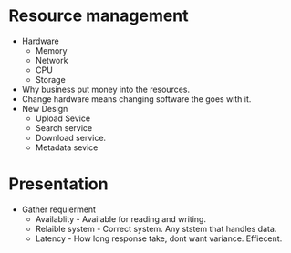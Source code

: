 # Resource management
- Hardware 
  - Memory
  - Network
  - CPU
  - Storage
- Why business put money into the resources.
- Change hardware means changing software the goes with it.
- New Design
  - Upload Sevice
  - Search service
  - Download service.
  - Metadata sevice
# Presentation
- Gather requierment
  - Availablity - Available for reading and writing.
  - Relaible system - Correct system. Any ststem that handles data.
  - Latency - How long response take, dont want variance. Effiecent.